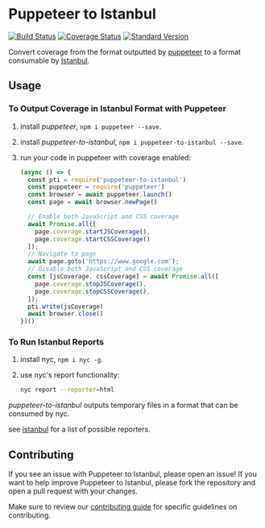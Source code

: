 # Puppeteer to Istanbul

[![Build Status](https://travis-ci.org/istanbuljs/puppeteer-to-istanbul.svg?branch=master)](https://travis-ci.org/istanbuljs/puppeteer-to-istanbul)
[![Coverage Status](https://coveralls.io/repos/github/istanbuljs/puppeteer-to-istanbul/badge.svg?branch=master)](https://coveralls.io/github/istanbuljs/puppeteer-to-istanbul?branch=master)
[![Standard Version](https://img.shields.io/badge/release-standard%20version-brightgreen.svg)](https://github.com/conventional-changelog/standard-version)

Convert coverage from the format outputted by [puppeteer](https://developers.google.com/web/tools/puppeteer/) to a format consumable by [Istanbul][istanbul].

## Usage

### To Output Coverage in Istanbul Format with Puppeteer

1. install _puppeteer_, `npm i puppeteer --save`.
2. install _puppeteer-to-istanbul_, `npm i puppeteer-to-istanbul --save`.
3. run your code in puppeteer with coverage enabled:

    ```js
    (async () => {
      const pti = require('puppeteer-to-istanbul')
      const puppeteer = require('puppeteer')
      const browser = await puppeteer.launch()
      const page = await browser.newPage()

      // Enable both JavaScript and CSS coverage
      await Promise.all([
        page.coverage.startJSCoverage(),
        page.coverage.startCSSCoverage()
      ]);
      // Navigate to page
      await page.goto('https://www.google.com');
      // Disable both JavaScript and CSS coverage
      const [jsCoverage, cssCoverage] = await Promise.all([
        page.coverage.stopJSCoverage(),
        page.coverage.stopCSSCoverage(),
      ]);
      pti.write(jsCoverage)
      await browser.close()
    })()
    ```
### To Run Istanbul Reports

1. install nyc, `npm i nyc -g`.
2. use nyc's report functionality:

    ```bash
    nyc report --reporter=html
    ```

_puppeteer-to-istanbul_ outputs temporary files in a format that can be
consumed by nyc.

see [istanbul](https://github.com/istanbuljs/istanbuljs/tree/master/packages/istanbul-reports/lib) for a list of possible reporters.

## Contributing

If you see an issue with Puppeteer to Istanbul, please open an issue! If you want to help improve Puppeteer to Istanbul, please fork the repository and open a pull request with your changes.

Make sure to review our [contributing guide][contributing] for specific guidelines on contributing.

[coveralls]: https://github.com/GoogleChrome/puppeteer
[istanbul]: https://github.com/istanbuljs/istanbuljs
[nyc]: https://github.com/istanbuljs/nyc
[contributing]: https://github.com/istanbuljs/puppeteer-to-istanbul/blob/master/CONTRIBUTING.md
